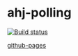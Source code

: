# ahj-polling

[![Build status](https://ci.appveyor.com/api/projects/status/7xqjl8c6p9m951ou?svg=true)](https://ci.appveyor.com/project/dmitry-izjurov/ahj-polling)

[github-pages](https://github.com/dmitry-izjurov/ahj-polling/deployments/activity_log?environment=github-pages)
